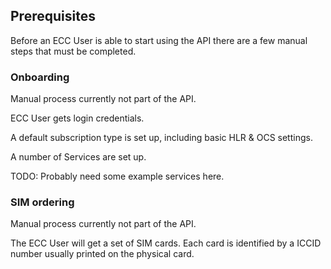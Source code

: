 ## Prerequisites

Before an ECC User is able to start using the API there are a few manual steps that must be completed.

### Onboarding

Manual process currently not part of the API.

ECC User gets login credentials.

A default subscription type is set up, including basic HLR & OCS settings.

A number of Services are set up.

TODO: Probably need some example services here.

### SIM ordering

Manual process currently not part of the API.

The ECC User will get a set of SIM cards. Each card is identified by a ICCID number usually printed on the physical card. 
